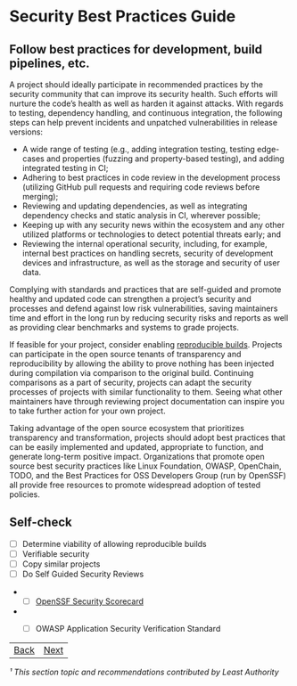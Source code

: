 # Security Best Practices Guide

## Follow best practices for development, build pipelines, etc.

A project should ideally participate in recommended practices by the security community that can improve its security health. Such efforts will nurture the code’s health as well as harden it against attacks. With regards to testing, dependency handling, and continuous integration, the following steps can help prevent incidents and unpatched vulnerabilities in release versions: 

- A wide range of testing (e.g., adding integration testing, testing edge-cases and properties (fuzzing and property-based testing), and adding integrated testing in CI;
- Adhering to best practices in code review in the development process (utilizing GitHub pull requests and requiring code reviews before merging);
- Reviewing and updating dependencies, as well as integrating dependency checks and static analysis in CI, wherever possible;
- Keeping up with any security news within the ecosystem and any other utilized platforms or technologies to detect potential threats early; and
- Reviewing the internal operational security, including, for example, internal best practices on handling secrets, security of development devices and infrastructure, as well as the storage and security of user data.

Complying with standards and practices that are self-guided and promote healthy and updated code can strengthen a project’s security and processes and defend against low risk vulnerabilities, saving maintainers time and effort in the long run by reducing security risks and reports as well as providing clear benchmarks and systems to grade projects.

If feasible for your project, consider enabling [reproducible builds](https://reproducible-builds.org/). Projects can participate in the open source tenants of transparency and reproducibility by allowing the ability to prove nothing has been injected during compilation via comparison to the original build. Continuing comparisons as a part of security, projects can adapt the security processes of projects with similar functionality to them. Seeing what other maintainers have through reviewing project documentation can inspire you to take further action for your own project. 

Taking advantage of the open source ecosystem that prioritizes transparency and transformation, projects should adopt best practices that can be easily implemented and updated, appropriate to function, and generate long-term positive impact. Organizations that promote open source best security practices like Linux Foundation, OWASP, OpenChain, TODO, and the Best Practices for OSS Developers Group (run by OpenSSF) all provide free resources to promote widespread adoption of tested policies. 

## Self-check

- [ ] Determine viability of allowing reproducible builds
- [ ] Verifiable security
- [ ] Copy similar projects
- [ ] Do Self Guided Security Reviews
- - [ ] [OpenSSF Security Scorecard](https://github.com/ossf/scorecard)
- - [ ] OWASP Application Security Verification Standard


|  |  |
| :---  | ---:  |
| [Back](./02-pipeline.md)  | [Next](04-follow.md)  |

*¹ This section topic and recommendations contributed by Least Authority*

